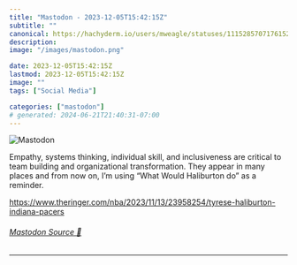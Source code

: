 ```yaml
---
title: "Mastodon - 2023-12-05T15:42:15Z"
subtitle: ""
canonical: https://hachyderm.io/users/mweagle/statuses/111528570717615270
description:
image: "/images/mastodon.png"

date: 2023-12-05T15:42:15Z
lastmod: 2023-12-05T15:42:15Z
image: ""
tags: ["Social Media"]

categories: ["mastodon"]
# generated: 2024-06-21T21:40:31-07:00
---
```

![Mastodon](/images/mastodon.png)

<p>Empathy, systems thinking, individual skill, and inclusiveness are critical to team building and organizational transformation. They appear in many places and from now on, I’m using “What Would Haliburton do” as a reminder. </p><p><a href="https://www.theringer.com/nba/2023/11/13/23958254/tyrese-haliburton-indiana-pacers" target="_blank" rel="nofollow noopener noreferrer" translate="no"><span class="invisible">https://www.</span><span class="ellipsis">theringer.com/nba/2023/11/13/2</span><span class="invisible">3958254/tyrese-haliburton-indiana-pacers</span></a></p>


###### [Mastodon Source 🐘](https://hachyderm.io/@mweagle/111528570717615270)

___
